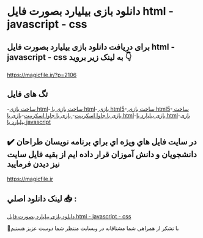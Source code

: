 # دانلود بازی بیلیارد بصورت فایل html - javascript - css

## برای دریافت دانلود بازی بیلیارد بصورت فایل html - javascript - css به لینک زیر بروید 👇

https://magicfile.ir/?p=2106

## تگ های فایل

-[ساخت بازی html](https://magicfile.ir/product/%d8%a8%d8%a7%d8%b2%db%8c-%d8%a8%db%8c%d9%84%db%8c%d8%a7%d8%b1%d8%af-%d8%a8%d8%b5%d9%88%d8%b1%d8%aa-%d9%81%d8%a7%db%8c%d9%84-html-javascript-css/)-[ ساخت بازی با html](https://magicfile.ir/product/%d8%a8%d8%a7%d8%b2%db%8c-%d8%a8%db%8c%d9%84%db%8c%d8%a7%d8%b1%d8%af-%d8%a8%d8%b5%d9%88%d8%b1%d8%aa-%d9%81%d8%a7%db%8c%d9%84-html-javascript-css/)-[ بازی html5](https://magicfile.ir/product/%d8%a8%d8%a7%d8%b2%db%8c-%d8%a8%db%8c%d9%84%db%8c%d8%a7%d8%b1%d8%af-%d8%a8%d8%b5%d9%88%d8%b1%d8%aa-%d9%81%d8%a7%db%8c%d9%84-html-javascript-css/)-[ ساخت بازی html5](https://magicfile.ir/product/%d8%a8%d8%a7%d8%b2%db%8c-%d8%a8%db%8c%d9%84%db%8c%d8%a7%d8%b1%d8%af-%d8%a8%d8%b5%d9%88%d8%b1%d8%aa-%d9%81%d8%a7%db%8c%d9%84-html-javascript-css/)-[ ساخت بازی با جاوا اسکریپت](https://magicfile.ir/product/%d8%a8%d8%a7%d8%b2%db%8c-%d8%a8%db%8c%d9%84%db%8c%d8%a7%d8%b1%d8%af-%d8%a8%d8%b5%d9%88%d8%b1%d8%aa-%d9%81%d8%a7%db%8c%d9%84-html-javascript-css/)-[ بازی با جاوا اسکریپت](https://magicfile.ir/product/%d8%a8%d8%a7%d8%b2%db%8c-%d8%a8%db%8c%d9%84%db%8c%d8%a7%d8%b1%d8%af-%d8%a8%d8%b5%d9%88%d8%b1%d8%aa-%d9%81%d8%a7%db%8c%d9%84-html-javascript-css/)-[بازی با html](https://magicfile.ir/product/%d8%a8%d8%a7%d8%b2%db%8c-%d8%a8%db%8c%d9%84%db%8c%d8%a7%d8%b1%d8%af-%d8%a8%d8%b5%d9%88%d8%b1%d8%aa-%d9%81%d8%a7%db%8c%d9%84-html-javascript-css/)-[بازی بیلیارد با html](https://magicfile.ir/product/%d8%a8%d8%a7%d8%b2%db%8c-%d8%a8%db%8c%d9%84%db%8c%d8%a7%d8%b1%d8%af-%d8%a8%d8%b5%d9%88%d8%b1%d8%aa-%d9%81%d8%a7%db%8c%d9%84-html-javascript-css/)-[بازی بیلیارد با javascript](https://magicfile.ir/product/%d8%a8%d8%a7%d8%b2%db%8c-%d8%a8%db%8c%d9%84%db%8c%d8%a7%d8%b1%d8%af-%d8%a8%d8%b5%d9%88%d8%b1%d8%aa-%d9%81%d8%a7%db%8c%d9%84-html-javascript-css/)

## ✔️ در سايت فايل هاي ويژه اي براي برنامه نويسان طراحان دانشجويان و دانش آموزان قرار داده ايم از بقيه فايل سايت نيز ديدن فرماييد

https://magicfile.ir


## لينک دانلود اصلي 📥 :

[دانلود بازی بیلیارد بصورت فایل html - javascript - css](https://magicfile.ir/product/%d8%a8%d8%a7%d8%b2%db%8c-%d8%a8%db%8c%d9%84%db%8c%d8%a7%d8%b1%d8%af-%d8%a8%d8%b5%d9%88%d8%b1%d8%aa-%d9%81%d8%a7%db%8c%d9%84-html-javascript-css/) 


🙏با تشکر از همراهي شما مشتاقانه در وبسایت منتظر شما دوست عزیز هستیم

